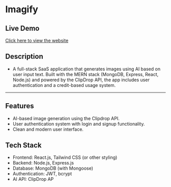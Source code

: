 # Imagify

## Live Demo
[Click here to view the website](https://imagify-frontend-usb0.onrender.com) <!-- Replace # with the actual live demo link -->

## Description
- A full-stack SaaS application that generates images using AI based on user input text. Built with the MERN stack (MongoDB, Express, React, Node.js) and powered by the ClipDrop API, the app includes user 
authentication and a credit-based usage system.
---

## Features
- AI-based image generation using the Clipdrop API.
- User authentication system with login and signup functionality.
- Clean and modern user interface.

## Tech Stack
- Frontend: React.js, Tailwind CSS (or other styling)
- Backend: Node.js, Express.js
- Database: MongoDB (with Mongoose)
- Authentication: JWT, bcrypt
- AI API: ClipDrop AP
